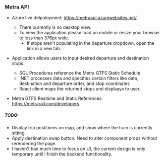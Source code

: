 ### Metra API

- Azure live delpoloyment: https://metraapi.azurewebsites.net/
  - There currently is no desktop view.
  - To view the application please load on mobile or resize your browser to less than 376px wide.
    - If stops aren't populating in the departure dropdown, open the link in a new tab.


- Application allows users to input desired departure and destination stops.
  - SQL Procedures reference the Metra GTFS Static Schedule.
  - .NET processes data and specifies certain filters like date, destination and departure order, and stop coordinates
  - React client maps the returned stops and displaays to user.



- Metra GTFS Realtime and Static References: https://metrarail.com/developers




##### TODO:
  - Display trip postitioms on map, and show where the train is currently sitting.
  - Apply destination swap button. Need to alter component props without rerendering the page.
  - I haven't had much time to focus on UI, the current design is only temporary until I finish the backend functionality.
